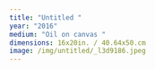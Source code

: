 ```yaml
---
title: "Untitled "
year: "2016"
medium: "Oil on canvas "
dimensions: 16x20in. / 40.64x50.cm
image: /img/untitled/_l3d9186.jpeg
---
```




